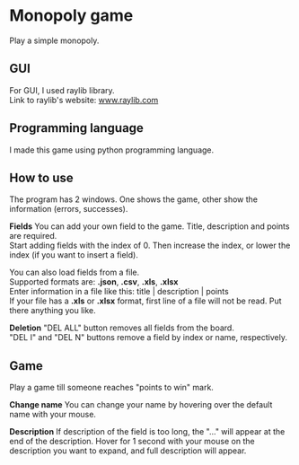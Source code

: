 # Monopoly game
Play a simple monopoly.

## GUI
For GUI, I used raylib library.  
Link to raylib's website: www.raylib.com

## Programming language
I made this game using python programming language.

## How to use
The program has 2 windows. One shows the game, other show the information (errors, successes).  

**Fields**
You can add your own field to the game. Title, description and points are required.  
Start adding fields with the index of 0. Then increase the index, or lower the index (if you want to insert a field).  

You can also load fields from a file.  
Supported formats are: **.json**, **.csv**, **.xls**, **.xlsx**  
Enter information in a file like this: title | description | points  
If your file has a **.xls** or **.xlsx** format, first line of a file will not be read. Put there anything you like.

**Deletion**
"DEL ALL" button removes all fields from the board.  
"DEL I" and "DEL N" buttons remove a field by index or name, respectively.

## Game
Play a game till someone reaches "points to win" mark.  

**Change name**
You can change your name by hovering over the default name with your mouse.

**Description**
If description of the field is too long, the "..." will appear at the end of the description. Hover for 1 second with your mouse on the description you want to expand, and full description will appear.
